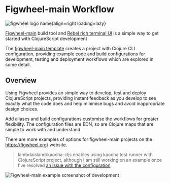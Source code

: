 # Figwheel-main Workflow

![figwheel logo name](https://raw.githubusercontent.com/practicalli/graphic-design/live/logos/practicalli-figwheel-logo-name.svg){align=right loading=lazy}

[Figwheel-main](https://figwheel.org/) build tool and [Rebel rich terminal UI](https://practical.li/clojure/clojure-cli/repl/) is a simple way to get started with ClojureScript development

The [figwheel-main template](https://github.com/bhauman/figwheel-main-template) creates a project with Clojure CLI configuration, providing example code and build configurations for development, testing and deployment workflows which are explored in some detail.


## Overview

Using Figwheel provides an simple way to develop, test and deploy ClojureScript projects, providing instant feedback as you develop to see exactly what the code does and help minimise bugs and avoid inappropriate design choices.

Add aliases and build configurations customise the workflows for greater flexibility.  The configuration files are EDN, so are Clojure maps that are simple to work with and understand.

There are more examples of options for figwheel-main projects on the https://figwheel.org/ website.

> lambdaisland/kaocha-cljs enables using kaocha test runner with ClojureScript project, although I am still working on an example once I've resolved [an issue with the configuration](https://github.com/lambdaisland/kaocha-cljs/issues/48)


![Figwheel-main example screenshot of development](https://s3.amazonaws.com/bhauman-blog-images/figwheel-main/figwheel-main-demo-image.png)
